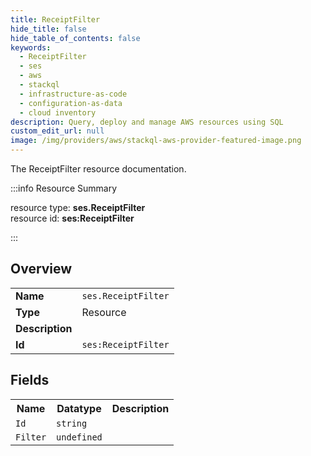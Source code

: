 ```yaml
---
title: ReceiptFilter
hide_title: false
hide_table_of_contents: false
keywords:
  - ReceiptFilter
  - ses
  - aws
  - stackql
  - infrastructure-as-code
  - configuration-as-data
  - cloud inventory
description: Query, deploy and manage AWS resources using SQL
custom_edit_url: null
image: /img/providers/aws/stackql-aws-provider-featured-image.png
---
```

The ReceiptFilter resource documentation.

:::info Resource Summary

<div class="row">
<div class="providerDocColumn">
<span>resource type:&nbsp;<b>ses.ReceiptFilter</b></span><br />
<span>resource id:&nbsp;<b>ses:ReceiptFilter</b></span><br />
</div>
</div>

:::

## Overview
<table><tbody>
<tr><td><b>Name</b></td><td><code>ses.ReceiptFilter</code></td></tr>
<tr><td><b>Type</b></td><td>Resource</td></tr>
<tr><td><b>Description</b></td><td></td></tr>
<tr><td><b>Id</b></td><td><code>ses:ReceiptFilter</code></td></tr>
</tbody></table>

## Fields
<table><tbody>
<tr><th>Name</th><th>Datatype</th><th>Description</th></tr>
<tr><td><code>Id</code></td><td><code>string</code></td><td></td></tr><tr><td><code>Filter</code></td><td><code>undefined</code></td><td></td></tr>
</tbody></table>